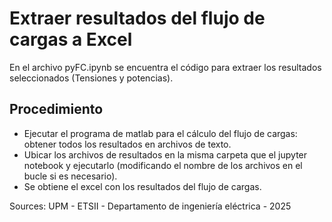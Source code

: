 # Extraer resultados del flujo de cargas a Excel
En el archivo pyFC.ipynb se encuentra el código para extraer los resultados seleccionados (Tensiones y potencias). 

## Procedimiento
- Ejecutar el programa de matlab para el cálculo del flujo de cargas: obtener todos los resultados en archivos de texto.
- Ubicar los archivos de resultados en la misma carpeta que el jupyter notebook y ejecutarlo (modificando el nombre de los archivos en el bucle si es necesario).
- Se obtiene el excel con los resultados del flujo de cargas.  

Sources: UPM - ETSII - Departamento de ingeniería eléctrica - 2025
